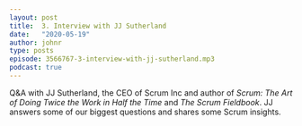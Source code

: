 ```yaml
---
layout: post
title:  3. Interview with JJ Sutherland
date:   "2020-05-19"
author: johnr
type: posts
episode: 3566767-3-interview-with-jj-sutherland.mp3
podcast: true
---
```


Q&A with JJ Sutherland, the CEO of Scrum Inc and author of _Scrum: The Art of Doing Twice the Work in Half the Time_ and _The Scrum Fieldbook_. JJ answers some of our biggest questions and shares some Scrum insights.
